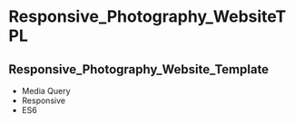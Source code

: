 # Responsive_Photography_WebsiteTPL
Responsive_Photography_Website_Template
---
+ Media Query
+ Responsive
+ ES6
